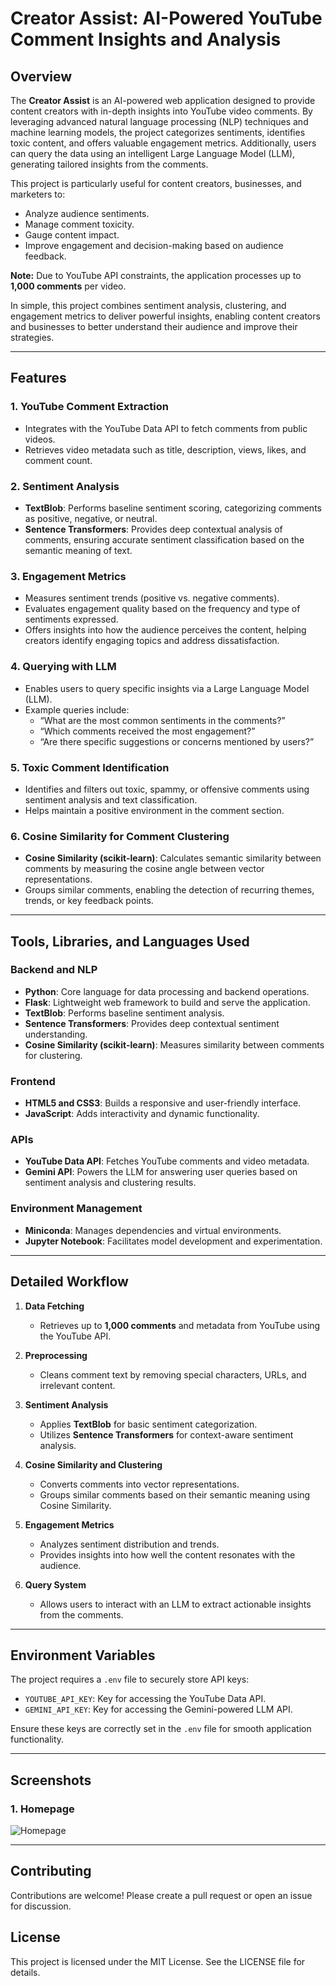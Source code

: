 # Creator Assist: AI-Powered YouTube Comment Insights and Analysis

## **Overview**
The **Creator Assist** is an AI-powered web application designed to provide content creators with in-depth insights into YouTube video comments. By leveraging advanced natural language processing (NLP) techniques and machine learning models, the project categorizes sentiments, identifies toxic content, and offers valuable engagement metrics. Additionally, users can query the data using an intelligent Large Language Model (LLM), generating tailored insights from the comments.

This project is particularly useful for content creators, businesses, and marketers to:
- Analyze audience sentiments.
- Manage comment toxicity.
- Gauge content impact.
- Improve engagement and decision-making based on audience feedback.

**Note:** Due to YouTube API constraints, the application processes up to **1,000 comments** per video.

In simple, this project combines sentiment analysis, clustering, and engagement metrics to deliver powerful insights, enabling content creators and businesses to better understand their audience and improve their strategies.

---

## **Features**

### 1. **YouTube Comment Extraction**
- Integrates with the YouTube Data API to fetch comments from public videos.
- Retrieves video metadata such as title, description, views, likes, and comment count.

### 2. **Sentiment Analysis**
- **TextBlob**: Performs baseline sentiment scoring, categorizing comments as positive, negative, or neutral.
- **Sentence Transformers**: Provides deep contextual analysis of comments, ensuring accurate sentiment classification based on the semantic meaning of text.

### 3. **Engagement Metrics**
- Measures sentiment trends (positive vs. negative comments).
- Evaluates engagement quality based on the frequency and type of sentiments expressed.
- Offers insights into how the audience perceives the content, helping creators identify engaging topics and address dissatisfaction.

### 4. **Querying with LLM**
- Enables users to query specific insights via a Large Language Model (LLM).
- Example queries include:
  - “What are the most common sentiments in the comments?”
  - “Which comments received the most engagement?”
  - “Are there specific suggestions or concerns mentioned by users?”

### 5. **Toxic Comment Identification**
- Identifies and filters out toxic, spammy, or offensive comments using sentiment analysis and text classification.
- Helps maintain a positive environment in the comment section.

### 6. **Cosine Similarity for Comment Clustering**
- **Cosine Similarity (scikit-learn)**: Calculates semantic similarity between comments by measuring the cosine angle between vector representations.
- Groups similar comments, enabling the detection of recurring themes, trends, or key feedback points.

---

## **Tools, Libraries, and Languages Used**

### **Backend and NLP**
- **Python**: Core language for data processing and backend operations.
- **Flask**: Lightweight web framework to build and serve the application.
- **TextBlob**: Performs baseline sentiment analysis.
- **Sentence Transformers**: Provides deep contextual sentiment understanding.
- **Cosine Similarity (scikit-learn)**: Measures similarity between comments for clustering.

### **Frontend**
- **HTML5 and CSS3**: Builds a responsive and user-friendly interface.
- **JavaScript**: Adds interactivity and dynamic functionality.

### **APIs**
- **YouTube Data API**: Fetches YouTube comments and video metadata.
- **Gemini API**: Powers the LLM for answering user queries based on sentiment analysis and clustering results.

### **Environment Management**
- **Miniconda**: Manages dependencies and virtual environments.
- **Jupyter Notebook**: Facilitates model development and experimentation.

---

## **Detailed Workflow**

1. **Data Fetching**
   - Retrieves up to **1,000 comments** and metadata from YouTube using the YouTube API.

2. **Preprocessing**
   - Cleans comment text by removing special characters, URLs, and irrelevant content.

3. **Sentiment Analysis**
   - Applies **TextBlob** for basic sentiment categorization.
   - Utilizes **Sentence Transformers** for context-aware sentiment analysis.

4. **Cosine Similarity and Clustering**
   - Converts comments into vector representations.
   - Groups similar comments based on their semantic meaning using Cosine Similarity.

5. **Engagement Metrics**
   - Analyzes sentiment distribution and trends.
   - Provides insights into how well the content resonates with the audience.

6. **Query System**
   - Allows users to interact with an LLM to extract actionable insights from the comments.

---

## **Environment Variables**
The project requires a `.env` file to securely store API keys:
- `YOUTUBE_API_KEY`: Key for accessing the YouTube Data API.
- `GEMINI_API_KEY`: Key for accessing the Gemini-powered LLM API.

Ensure these keys are correctly set in the `.env` file for smooth application functionality.

---

## **Screenshots**
### 1. Homepage
![Homepage](path_to_homepage_screenshot.png)

---

## Contributing
Contributions are welcome! Please create a pull request or open an issue for discussion.

## License
This project is licensed under the MIT License. See the LICENSE file for details.
